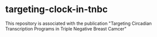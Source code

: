 # targeting-clock-in-tnbc
This repository is associated with the publication "Targeting Circadian Transcription Programs in Triple Negative Breast Camcer"
